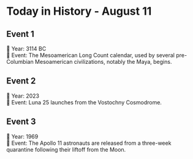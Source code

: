 # Today in History - August 11

## Event 1
📅 Year: 3114 BC  
📝 Event: The Mesoamerican Long Count calendar, used by several pre-Columbian Mesoamerican civilizations, notably the Maya, begins.

## Event 2
📅 Year: 2023  
📝 Event: Luna 25 launches from the Vostochny Cosmodrome.

## Event 3
📅 Year: 1969  
📝 Event: The Apollo 11 astronauts are released from a three-week quarantine following their liftoff from the Moon.

